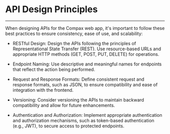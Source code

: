 # API Design Principles
**********************************************************************************
When designing APIs for the Compax web app, it's important to follow these best practices to ensure consistency, ease of use, and scalability:

- RESTful Design: Design the APIs following the principles of Representational State Transfer (REST). Use resource-based URLs and appropriate HTTP methods (GET, POST, PUT, DELETE) for operations.

- Endpoint Naming: Use descriptive and meaningful names for endpoints that reflect the action being performed.

- Request and Response Formats: Define consistent request and response formats, such as JSON, to ensure compatibility and ease of integration with the frontend.

- Versioning: Consider versioning the APIs to maintain backward compatibility and allow for future enhancements.

- Authentication and Authorization: Implement appropriate authentication and authorization mechanisms, such as token-based authentication (e.g., JWT), to secure access to protected endpoints.
